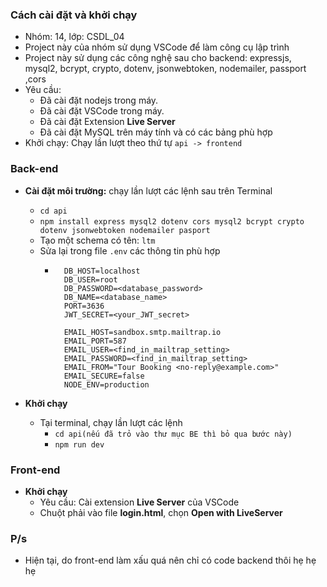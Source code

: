 ### Cách cài đặt và khởi chạy
- Nhóm: 14, lớp: CSDL_04
- Project này của nhóm sử dụng VSCode để làm công cụ lập trình
- Project này sử dụng các công nghệ sau cho backend: expressjs, mysql2, bcrypt, crypto, dotenv, jsonwebtoken, nodemailer, passport ,cors
- Yêu cầu: 
	- Đã cài đặt nodejs trong máy.
	- Đã cài đặt VSCode trong máy.
	- Đã cài đặt Extension **Live Server**
	- Đã cài đặt MySQL trên máy tính và có các bảng phù hợp
- Khởi chạy: Chạy lần lượt theo thứ tự `api -> frontend`
### Back-end
- **Cài đặt môi trường:**  chạy lần lượt các lệnh sau trên Terminal
	- ```cd api```
	- ```npm install express mysql2 dotenv cors mysql2 bcrypt crypto dotenv jsonwebtoken nodemailer pasport```
	- Tạo một schema có tên: ```ltm```
	- Sửa lại trong file ```.env``` các thông tin phù hợp
		- ```shell
			DB_HOST=localhost
			DB_USER=root
			DB_PASSWORD=<database_password>
			DB_NAME=<database_name>
			PORT=3636
			JWT_SECRET=<your_JWT_secret>

			EMAIL_HOST=sandbox.smtp.mailtrap.io
			EMAIL_PORT=587
			EMAIL_USER=<find_in_mailtrap_setting>
			EMAIL_PASSWORD=<find_in_mailtrap_setting>
			EMAIL_FROM="Tour Booking <no-reply@example.com>"
			EMAIL_SECURE=false
			NODE_ENV=production
			```

- **Khởi chạy**
	- Tại terminal, chạy lần lượt các lệnh
		- ```cd api(nếu đã trỏ vào thư mục BE thì bỏ qua bước này)```
		- ```npm run dev```

### Front-end
- **Khởi chạy**
	- Yêu cầu: Cài extension **Live Server** của VSCode
	- Chuột phải vào file **login.html**, chọn **Open with LiveServer**
### P/s
- Hiện tại, do front-end làm xấu quá nên chỉ có code backend thôi hẹ hẹ hẹ

